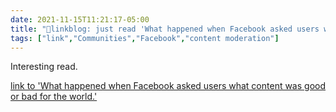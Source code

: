 ```yaml
---
date: 2021-11-15T11:21:17-05:00
title: "🔗linkblog: just read 'What happened when Facebook asked users what content was good or bad for the world.'"
tags: ["link","Communities","Facebook","content moderation"]
---
```

Interesting read.
 
[link to 'What happened when Facebook asked users what content was good or bad for the world.'](https://slate.com/technology/2021/11/facebook-good-bad-for-the-world-gftw-bftw.html?via=rss)
